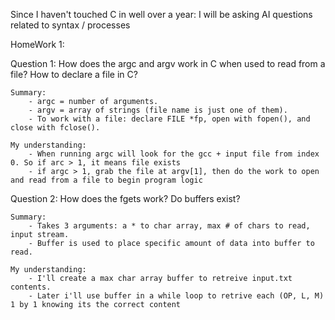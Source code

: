 Since I haven't touched C in well over a year:
    I will be asking AI questions related to syntax / processes

HomeWork 1:

Question 1: 
    How does the argc and argv work in C when used to read from a file? How to declare a file in C?

    Summary: 
        - argc = number of arguments.
        - argv = array of strings (file name is just one of them).
        - To work with a file: declare FILE *fp, open with fopen(), and close with fclose().

    My understanding:
        - When running argc will look for the gcc + input file from index 0. So if arc > 1, it means file exists
        - if argc > 1, grab the file at argv[1], then do the work to open and read from a file to begin program logic

Question 2: 
    How does the fgets work? Do buffers exist?

    Summary:
        - Takes 3 arguments: a * to char array, max # of chars to read, input stream.
        - Buffer is used to place specific amount of data into buffer to read.

    My understanding:
        - I'll create a max char array buffer to retreive input.txt contents.
        - Later i'll use buffer in a while loop to retrive each (OP, L, M) 1 by 1 knowing its the correct content
